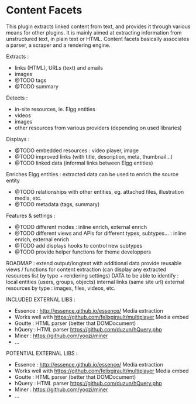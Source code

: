 # Content Facets

This plugin extracts linked content from text, and provides it through various means for other plugins.
It is mainly aimed at extracting information from unstructured text, in plain text or HTML.
Content facets basically associates a parser, a scraper and a rendering engine.

Extracts :
 - links (HTML), URLs (text) and emails
 - images
 - @TODO tags
 - @TODO summary

Detects :
 - in-site resources, ie. Elgg entities
 - videos
 - images
 - other resources from various providers (depending on used libraries)

Displays :
 - @TODO embedded resources : video player, image
 - @TODO improved links (with title, description, meta, thumbnail...)
 - @TODO linked data (informal links between Elgg entities)

Enriches Elgg entities : extracted data can be used to enrich the source entity
 - @TODO relationships with other entities, eg. attached files, illustration media, etc.
 - @TODO metadata (tags, summary)

Features & settings :
 - @TODO different modes : inline enrich, external enrich
 - @TODO different views and APIs for different types, subtypes... : inline enrich, external enrich
 - @TODO add displays hooks to control new subtypes
 - @TODO provide helper functions for theme developpers


ROADMAP :
	extend output/longtext with additional data
	provide reusable views / functions for content extraction (can display any extracted resources list by type + rendering settings)
	DATA to be able to identify :
		local entities (users, groups, objects)
		internal links (same site url)
		external resources by type : images, files, videos, etc.


INCLUDED EXTERNAL LIBS :
- Essence : http://essence.github.io/essence/ Media extraction
- Works well with https://github.com/felixgirault/multiplayer Media embed
- Goutte : HTML parser (better that DOMDocument)
- hQuery : HTML parser https://github.com/duzun/hQuery.php
- Miner : https://github.com/yoozi/miner
- ...

POTENTIAL EXTERNAL LIBS :
- Essence : http://essence.github.io/essence/ Media extraction
- Works well with https://github.com/felixgirault/multiplayer Media embed
- Goutte : HTML parser (better that DOMDocument)
- hQuery : HTML parser https://github.com/duzun/hQuery.php
- Miner : https://github.com/yoozi/miner
- ...

